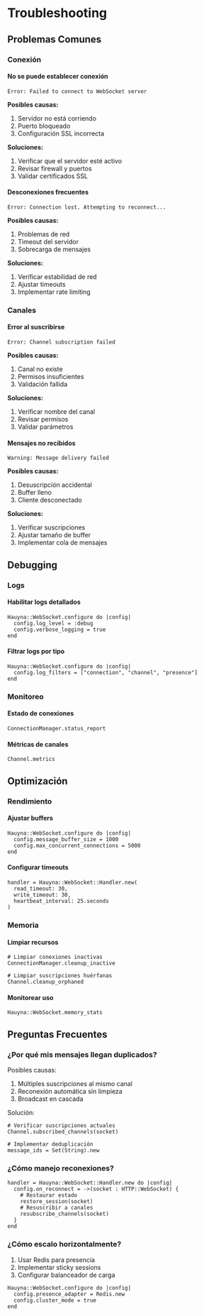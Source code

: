 # Troubleshooting

## Problemas Comunes

### Conexión

#### No se puede establecer conexión
```
Error: Failed to connect to WebSocket server
```

**Posibles causas:**
1. Servidor no está corriendo
2. Puerto bloqueado
3. Configuración SSL incorrecta

**Soluciones:**
1. Verificar que el servidor esté activo
2. Revisar firewall y puertos
3. Validar certificados SSL

#### Desconexiones frecuentes
```
Error: Connection lost. Attempting to reconnect...
```

**Posibles causas:**
1. Problemas de red
2. Timeout del servidor
3. Sobrecarga de mensajes

**Soluciones:**
1. Verificar estabilidad de red
2. Ajustar timeouts
3. Implementar rate limiting

### Canales

#### Error al suscribirse
```
Error: Channel subscription failed
```

**Posibles causas:**
1. Canal no existe
2. Permisos insuficientes
3. Validación fallida

**Soluciones:**
1. Verificar nombre del canal
2. Revisar permisos
3. Validar parámetros

#### Mensajes no recibidos
```
Warning: Message delivery failed
```

**Posibles causas:**
1. Desuscripción accidental
2. Buffer lleno
3. Cliente desconectado

**Soluciones:**
1. Verificar suscripciones
2. Ajustar tamaño de buffer
3. Implementar cola de mensajes

## Debugging

### Logs

#### Habilitar logs detallados
```crystal
Hauyna::WebSocket.configure do |config|
  config.log_level = :debug
  config.verbose_logging = true
end
```

#### Filtrar logs por tipo
```crystal
Hauyna::WebSocket.configure do |config|
  config.log_filters = ["connection", "channel", "presence"]
end
```

### Monitoreo

#### Estado de conexiones
```crystal
ConnectionManager.status_report
```

#### Métricas de canales
```crystal
Channel.metrics
```

## Optimización

### Rendimiento

#### Ajustar buffers
```crystal
Hauyna::WebSocket.configure do |config|
  config.message_buffer_size = 1000
  config.max_concurrent_connections = 5000
end
```

#### Configurar timeouts
```crystal
handler = Hauyna::WebSocket::Handler.new(
  read_timeout: 30,
  write_timeout: 30,
  heartbeat_interval: 25.seconds
)
```

### Memoria

#### Limpiar recursos
```crystal
# Limpiar conexiones inactivas
ConnectionManager.cleanup_inactive

# Limpiar suscripciones huérfanas
Channel.cleanup_orphaned
```

#### Monitorear uso
```crystal
Hauyna::WebSocket.memory_stats
```

## Preguntas Frecuentes

### ¿Por qué mis mensajes llegan duplicados?

Posibles causas:
1. Múltiples suscripciones al mismo canal
2. Reconexión automática sin limpieza
3. Broadcast en cascada

Solución:
```crystal
# Verificar suscripciones actuales
Channel.subscribed_channels(socket)

# Implementar deduplicación
message_ids = Set(String).new
```

### ¿Cómo manejo reconexiones?

```crystal
handler = Hauyna::WebSocket::Handler.new do |config|
  config.on_reconnect = ->(socket : HTTP::WebSocket) {
    # Restaurar estado
    restore_session(socket)
    # Resuscribir a canales
    resubscribe_channels(socket)
  }
end
```

### ¿Cómo escalo horizontalmente?

1. Usar Redis para presencia
2. Implementar sticky sessions
3. Configurar balanceador de carga

```crystal
Hauyna::WebSocket.configure do |config|
  config.presence_adapter = Redis.new
  config.cluster_mode = true
end
``` 
